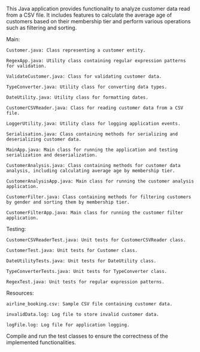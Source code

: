 This Java application provides functionality to analyze customer data read from a CSV file. 
It includes features to calculate the average age of customers based on their membership tier and perform various operations such as filtering and sorting.

Main:
  
    Customer.java: Class representing a customer entity.
  
    RegexApp.java: Utility class containing regular expression patterns for validation.
  
    ValidateCustomer.java: Class for validating customer data.
  
    TypeConverter.java: Utility class for converting data types.
  
    DateUtility.java: Utility class for formatting dates.  
 
    CustomerCSVReader.java: Class for reading customer data from a CSV file.

    LoggerUtility.java: Utility class for logging application events.

    Serialisation.java: Class containing methods for serializing and deserializing customer data.

    MainApp.java: Main class for running the application and testing serialization and deserialization.
  
    CustomerAnalysis.java: Class containing methods for customer data analysis, including calculating average age by membership tier.
  
    CustomerAnalysisApp.java: Main class for running the customer analysis application.
  
    CustomerFilter.java: Class containing methods for filtering customers by gender and sorting them by membership tier.
  
    CustomerFilterApp.java: Main class for running the customer filter application.
  
Testing: 

    CustomerCSVReaderTest.java: Unit tests for CustomerCSVReader class.

    CustomerTest.java: Unit tests for Customer class.

    DateUtilityTests.java: Unit tests for DateUtility class.

    TypeConverterTests.java: Unit tests for TypeConverter class.

    RegexTest.java: Unit tests for regular expression patterns.

Resources: 

    airline_booking.csv: Sample CSV file containing customer data.

    invalidData.log: Log file to store invalid customer data.

    logFile.log: Log file for application logging.
  
Compile and run the test classes to ensure the correctness of the implemented functionalities.




  
  
